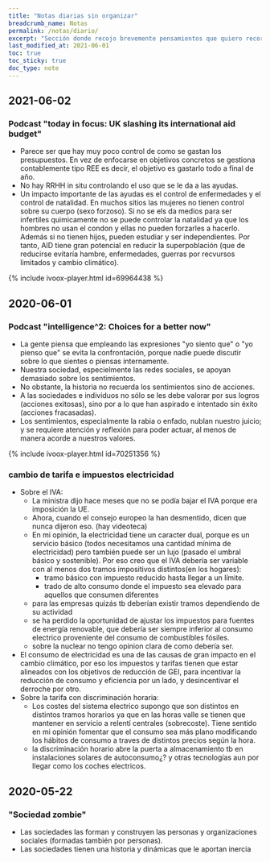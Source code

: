 ```yaml
---
title: "Notas diarias sin organizar"
breadcrumb_name: Notas
permalink: /notas/diario/
excerpt: "Sección donde recojo brevemente pensamientos que quiero recordar para más adelante desarrollarlos en un artículo."
last_modified_at: 2021-06-01
toc: true
toc_sticky: true
doc_type: note
---
```



## 2021-06-02
### Podcast "today in focus: UK slashing its international aid budget"
- Parece ser que hay muy poco control de como se gastan los presupuestos. En vez de enfocarse en objetivos concretos se gestiona contablemente tipo REE es decir, el objetivo es gastarlo todo a final de año.
- No hay RRHH in situ controlando el uso que se le da a las ayudas.
- Un impacto importante de las ayudas es el control de enfermedades y el control de natalidad. En muchos sitios las mujeres no tienen control sobre su cuerpo (sexo forzoso). Si no se els da medios para ser infertiles quimicamente no se puede controlar la natalidad ya que los hombres no usan el condon y ellas no pueden forzarles a hacerlo. Además si no tienen hijos, pueden estudiar y ser independientes. Por tanto, AID tiene gran potencial en reducir la superpoblación (que de reducirse evitaría hambre, enfermedades, guerras por recvursos limitados y cambio climático).

{% include ivoox-player.html  id=69964438 %}

## 2020-06-01
### Podcast "intelligence^2: Choices for a better now"
- La gente piensa que empleando las expresiones "yo siento que" o "yo pienso que" se evita la confrontación, porque nadie puede discutir sobre lo que sientes o piensas internamente.
- Nuestra sociedad, especielmente las redes sociales, se apoyan demasiado sobre los sentimientos.
- No obstante, la historia no recuerda los sentimientos sino de acciones.
- A las sociedades e individuos no sólo se les debe valorar por sus logros (acciones exitosas), sino por a lo que han aspirado e intentado sin éxito (acciones fracasadas).
- Los sentimientos, especialmente la rabia o enfado, nublan nuestro juicio; y se requiere atención y reflexión para poder actuar, al menos de manera acorde a nuestros valores.

{% include ivoox-player.html  id=70251356 %}

### cambio de tarifa e impuestos electricidad
- Sobre el IVA:
	- La ministra dijo hace meses que no se podía bajar el IVA porque era imposición la UE.
	- Ahora, cuando el consejo europeo la han desmentido, dicen que nunca dijeron eso. (hay videoteca)
	- En mi opinión, la electricidad tiene un caracter dual, porque es un servicio básico (todos necesitamos una cantidad mínima de electricidad) pero también puede ser un lujo (pasado el umbral básico y sostenible). Por eso creo que el IVA debería ser variable con al menos dos tramos impositivos distintos(en los hogares):
		- tramo básico con impuesto reducido hasta llegar a un límite. 
		- trado de alto consumo donde el impuesto sea elevado para aquellos que consumen diferentes
	- para las empresas quizás tb deberían existir tramos dependiendo de su actividad
	- se ha perdido la oportunidad de ajustar los impuestos para fuentes de energía renovable, que debería ser siempre inferior al consumo electrico proveniente del consumo de combustibles fósiles.
	- sobre la nuclear no tengo opinion clara de como debería ser.
- El consumo de electricidad es una de las causas de gran impacto en el cambio climático, por eso los impuestos y tarifas tienen que estar alineados con los objetivos de reducción de GEI, para incentivar la reducción de consumo y eficiencia por un lado, y desincentivar el derroche por otro.
- Sobre la tarifa con discriminación horaria:
	- Los costes del sistema electrico supongo que son distintos en distintos tramos horarios ya que en las horas valle se tienen que mantener en servicio a relentí centrales (sobrecoste). Tiene sentido en mi opinión fomentar que el consumo sea más plano modificando los hábitos de consumo a traves de distintos precios según la hora.
	- la discriminación horario abre la puerta a almacenamiento tb en instalaciones solares de autoconsumo¿? y otras tecnologías aun por llegar como los coches electricos.


## 2020-05-22
### "Sociedad zombie"
- Las sociedades las forman y construyen las personas y organizaciones sociales (formadas también por personas). 
- Las sociedades tienen una historia y dinámicas que le aportan inercia